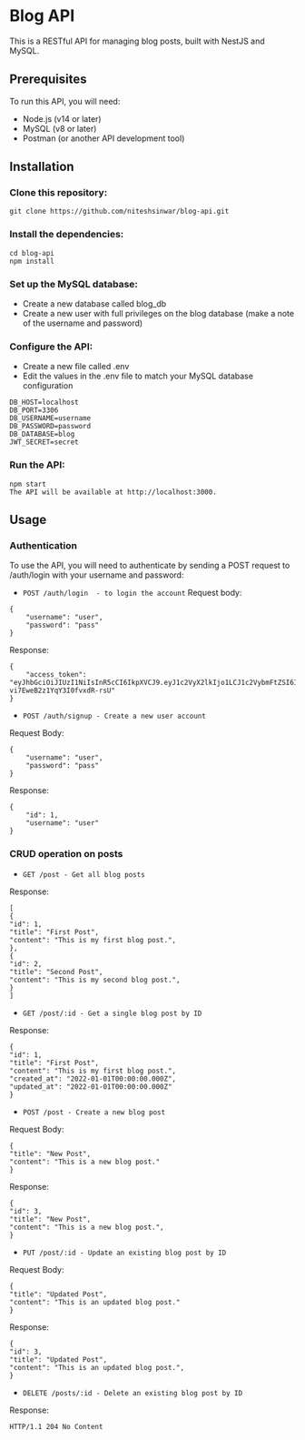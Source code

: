 # Blog API
This is a RESTful API for managing blog posts, built with NestJS and MySQL.

## Prerequisites
To run this API, you will need:

- Node.js (v14 or later)
- MySQL (v8 or later)
- Postman (or another API development tool)

## Installation
### Clone this repository:
`git clone https://github.com/niteshsinwar/blog-api.git`

### Install the dependencies:
```
cd blog-api
npm install
```
### Set up the MySQL database:
- Create a new database called blog_db
- Create a new user with full privileges on the blog database (make a note of the username and password)

### Configure the API:
- Create a new file called .env
- Edit the values in the .env file to match your MySQL database configuration

```
DB_HOST=localhost
DB_PORT=3306
DB_USERNAME=username
DB_PASSWORD=password
DB_DATABASE=blog
JWT_SECRET=secret
```


### Run the API:
```
npm start
The API will be available at http://localhost:3000.
```

## Usage
### Authentication
To use the API, you will need to authenticate by sending a POST request to /auth/login with your username and password:

- `POST /auth/login  - to login the account`
Request body:
```
{
    "username": "user",
    "password": "pass"
}
```
Response:

```
{
    "access_token": "eyJhbGciOiJIUzI1NiIsInR5cCI6IkpXVCJ9.eyJ1c2VyX2lkIjo1LCJ1c2VybmFtZSI6InVzZXIiLCJpYXQiOjE2MzE4MzQ4MzUsImV4cCI6MTYzMTg1MTIzNX0.XU1TfT_uV6nGRROoM-vi7EweB2z1YqY3I0fvxdR-rsU"
}
```

- `POST /auth/signup - Create a new user account`

Request Body:

```
{
    "username": "user",
    "password": "pass"
}
```
Response:
```
{
    "id": 1,
    "username": "user"
}
```

### CRUD operation on posts

- `GET /post - Get all blog posts`

Response:

```
[
{
"id": 1,
"title": "First Post",
"content": "This is my first blog post.",
},
{
"id": 2,
"title": "Second Post",
"content": "This is my second blog post.",
}
]
```

- `GET /post/:id - Get a single blog post by ID`

Response:

```
{
"id": 1,
"title": "First Post",
"content": "This is my first blog post.",
"created_at": "2022-01-01T00:00:00.000Z",
"updated_at": "2022-01-01T00:00:00.000Z"
}
```


- `POST /post - Create a new blog post`

Request Body:
```
{
"title": "New Post",
"content": "This is a new blog post."
}
```


Response:

```
{
"id": 3,
"title": "New Post",
"content": "This is a new blog post.",
}
```

- `PUT /post/:id - Update an existing blog post by ID`

Request Body:
```
{
"title": "Updated Post",
"content": "This is an updated blog post."
}
```

Response:

```
{
"id": 3,
"title": "Updated Post",
"content": "This is an updated blog post.",
}
```


- `DELETE /posts/:id - Delete an existing blog post by ID`

Response:
```
HTTP/1.1 204 No Content
```
